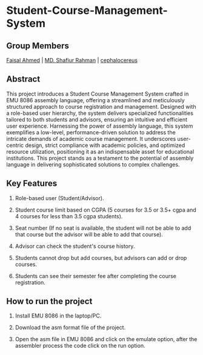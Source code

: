 # Student-Course-Management-System

## Group Members
[Faisal Ahmed](https://github.com/FaisalAhmed21) | [MD. Shafiur Rahman](https://github.com/ShafiurShuvo) | [cephalocereus](https://github.com/cephalocereus)

## Abstract

This project introduces a Student Course Management System crafted in EMU 8086 assembly language, offering a streamlined and meticulously structured approach to course registration and management. Designed with a role-based user hierarchy, the system delivers specialized functionalities tailored to both students and advisors, ensuring an intuitive and efficient user experience. Harnessing the power of assembly language, this system exemplifies a low-level, performance-driven solution to address the intricate demands of academic course management. It underscores user-centric design, strict compliance with academic policies, and optimized resource utilization, positioning it as an indispensable asset for educational institutions. This project stands as a testament to the potential of assembly language in delivering sophisticated solutions to complex challenges.

## Key Features

1) Role-based user (Student/Advisor).

2) Student course limit based on CGPA (5 courses for 3.5 or 3.5+ cgpa and 4 courses for less than 3.5 cgpa students).

3) Seat number (If no seat is available, the student will not be able to add that course but the advisor will be able to add that course).

4) Advisor can check the student's course history.

5) Students cannot drop but add courses, but advisors can add or drop courses.

6) Students can see their semester fee after completing the course registration.

## How to run the project

1) Install EMU 8086 in the laptop/PC.
  
2) Download the asm format file of the project.

3) Open the asm file in EMU 8086 and click on the emulate option, after the assembler process the code click on the run option.





